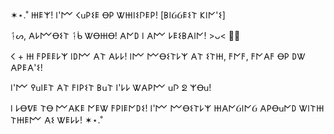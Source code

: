 ✶⋆.˚ 𐋅𐌄𐌙! 𐌉'𐌌 𐌂𐌵𐌓𐌔𐌄 Ꝋ𐌓 Ꮤ𐋅𐌉𐌔𐌐𐌄𐌓! [𐌁𐌉ᏵᏵ𐌄𐌔𐌕 𐌊𐌉𐌍'𐌔]   

ᛑᔕ, 𐌀𐌋𐌌Ꝋ𐌔𐌕 ᛑᑳ ᏔꝊ𐋅Ꝋ! 𐌀𐌍𐌃 𐌉 𐌀𐌌 𐌋𐌄𐌔𐌁𐌀𐌉𐌍! >ᴗ< 🏳️‍🌈 

𐌂 + 𐋅 𐌅𐌓𐌄𐌄𐌋𐌙 𐌉𐌃𐌌 𐌀𐌕 𐌀𐌋𐌋! 𐌉𐌌 𐌌Ꝋ𐌔𐌕𐌋𐌙 𐌀𐌕 𐌔𐌕𐋅, 𐌅𐌍𐌅, 𐌅𐌍𐌀𐌅 Ꝋ𐌓 𐌃Ꮤ 𐌀𐌓𐌄𐌀'𐌔! 

𐌉'𐌌 𐌒𐌵𐌉𐌄𐌕 𐌀𐌕 𐌅𐌉𐌓𐌔𐌕 𐌁𐌵𐌕 𐌉'𐌋𐌋 Ꮤ𐌀𐌓𐌌 𐌵𐌐 ᘖ 𐌙Ꝋ𐌵!  

𐌉 𐌋Ꝋᕓ𐌄 𐌕Ꝋ 𐌌𐌀𐌊𐌄 𐌍𐌄Ꮤ 𐌅𐌓𐌉𐌄𐌍𐌃𐌔! 𐌉'𐌌 𐌌Ꝋ𐌔𐌕𐌋𐌙 𐋅𐌀𐌍Ᏽ𐌉𐌍Ᏽ 𐌀𐌓Ꝋ𐌵𐌍𐌃 Ꮤ𐌉𐌕𐋅 𐌕𐋅𐌄𐌌 𐌀𐌔 Ꮤ𐌄𐌋𐌋! ✶⋆.˚
